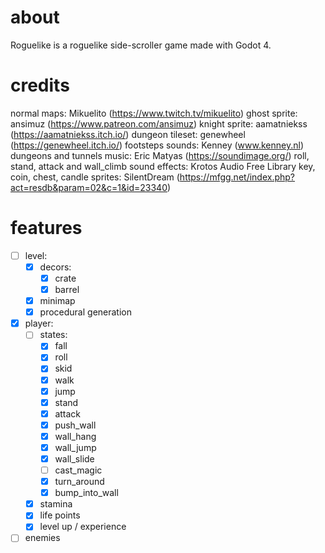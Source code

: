 # about

Roguelike is a roguelike side-scroller game made with Godot 4.

# credits


normal maps: Mikuelito (https://www.twitch.tv/mikuelito)
ghost sprite: ansimuz (https://www.patreon.com/ansimuz)
knight sprite: aamatniekss (https://aamatniekss.itch.io/)
dungeon tileset: genewheel (https://genewheel.itch.io/)
footsteps sounds: Kenney (www.kenney.nl)
dungeons and tunnels music: Eric Matyas (https://soundimage.org/)
roll, stand, attack and wall_climb sound effects: Krotos Audio Free Library
key, coin, chest, candle sprites: SilentDream (https://mfgg.net/index.php?act=resdb&param=02&c=1&id=23340)

# features

-   [ ] level:
    -   [x] decors:
        -   [x] crate
        -   [x] barrel
    -   [x] minimap
    -   [x] procedural generation
-   [x] player:
    -   [ ] states:
        -   [x] fall
        -   [x] roll
        -   [x] skid
        -   [x] walk
        -   [x] jump
        -   [x] stand
        -   [x] attack
        -   [x] push_wall
        -   [x] wall_hang
        -   [x] wall_jump
        -   [x] wall_slide
        -   [ ] cast_magic
        -   [x] turn_around
        -   [x] bump_into_wall
    -   [x] stamina
    -   [x] life points
    -   [x] level up / experience
-   [ ] enemies
